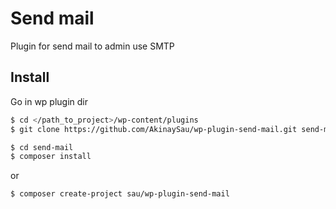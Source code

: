 # Send mail
Plugin for send mail to admin use SMTP

## Install
Go in wp plugin dir
```bash
$ cd </path_to_project>/wp-content/plugins
$ git clone https://github.com/AkinaySau/wp-plugin-send-mail.git send-mail

$ cd send-mail
$ composer install
```
or
```bash
$ composer create-project sau/wp-plugin-send-mail
``` 
